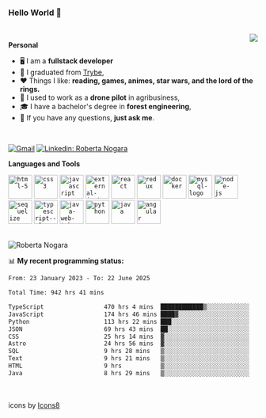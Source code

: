 ### Hello World 👋

<br />

<img align="right" src="https://github.blog/wp-content/uploads/2018/10/46896184-b679fc80-ce30-11e8-88bf-921e9b788f7c.gif?resize=200%2C200"  />

**Personal**
- 🖥️ I am a **fullstack developer**
- 📖 I graduated from [Trybe](https://www.betrybe.com/),
- ❤️ Things I like: **reading, games, animes, star wars, and the lord of the rings.** 
- 🌾 I used to work as a **drone pilot** in agribusiness,
- 🎓 I have a bachelor's degree in **forest engineering**,
- 💬 If you have any questions, **just ask me**.

<br />

[![Gmail](https://img.icons8.com/neon/96/gmail.png)](mailto:r.nogara.dev@gmail.com)
[![Linkedin: Roberta Nogara](https://img.icons8.com/neon/96/linkedin.png)](https://www.linkedin.com/in/robertanogara/)

**Languages and Tools**  

<code><img width="48" height="48" src="https://img.icons8.com/fluency/48/html-5.png" alt="html-5"/></code>
<code><img width="48" height="48" src="https://img.icons8.com/fluency/48/css3.png" alt="css3"/></code>
<code><img width="48" height="48" src="https://img.icons8.com/fluency/48/javascript.png" alt="javascript"/></code>
<code><img width="48" height="48" src="https://img.icons8.com/external-tal-revivo-color-tal-revivo/48/external-jest-can-collect-code-coverage-information-from-entire-projects-logo-color-tal-revivo.png" alt="external-jest-can-collect-code-coverage-information-from-entire-projects-logo-color-tal-revivo"/></code>
<code><img width="48" height="48" src="https://img.icons8.com/office/40/react.png" alt="react"/></code>
<code><img width="48" height="48" src="https://img.icons8.com/color/48/redux.png" alt="redux"/></code>
<code><img width="48" height="48" src="https://img.icons8.com/fluency/48/docker.png" alt="docker"/></code>
<code><img width="48" height="48" src="https://img.icons8.com/fluency/48/mysql-logo.png" alt="mysql-logo"/></code>
<code><img width="48" height="48" src="https://img.icons8.com/fluency/48/node-js.png" alt="node-js"/></code>
<code><img width="48" height="48" src="https://cdn.icon-icons.com/icons2/2415/PNG/512/sequelize_original_logo_icon_146348.png" alt="sequelize"/></code>
<code><img width="48" height="48" src="https://img.icons8.com/fluency/48/typescript--v2.png" alt="typescript--v2"/></code>
<code><img width="48" height="48" src="https://img.icons8.com/color/48/java-web-token.png" alt="java-web-token"/></code>
<code><img width="48" height="48" src="https://img.icons8.com/fluency/48/python.png" alt="python"/></code>
<code><img width="48" height="48" src="https://img.icons8.com/color/48/java-coffee-cup-logo--v1.png" alt="java"/></code>
<code><img width="48" height="48" src="https://img.icons8.com/fluency/48/angularjs.png" alt="angular"/></code>

<br />
<img src="https://github-readme-stats.vercel.app/api?username=rnogara&count_private=true&show_icons=true" alt="Roberta Nogara" />
<br />

📊 **My recent programming status:**
<!--START_SECTION:waka-->

```txt
From: 23 January 2023 - To: 22 June 2025

Total Time: 942 hrs 41 mins

TypeScript                 470 hrs 4 mins  ████████████▒░░░░░░░░░░░░   49.87 %
JavaScript                 174 hrs 46 mins ████▓░░░░░░░░░░░░░░░░░░░░   18.54 %
Python                     113 hrs 22 mins ███░░░░░░░░░░░░░░░░░░░░░░   12.03 %
JSON                       69 hrs 43 mins  ██░░░░░░░░░░░░░░░░░░░░░░░   07.40 %
CSS                        25 hrs 14 mins  ▓░░░░░░░░░░░░░░░░░░░░░░░░   02.68 %
Astro                      24 hrs 56 mins  ▓░░░░░░░░░░░░░░░░░░░░░░░░   02.65 %
SQL                        9 hrs 28 mins   ▒░░░░░░░░░░░░░░░░░░░░░░░░   01.01 %
Text                       9 hrs 21 mins   ▒░░░░░░░░░░░░░░░░░░░░░░░░   00.99 %
HTML                       9 hrs           ▒░░░░░░░░░░░░░░░░░░░░░░░░   00.95 %
Java                       8 hrs 29 mins   ▒░░░░░░░░░░░░░░░░░░░░░░░░   00.90 %
```

<!--END_SECTION:waka-->

<br />
<br />
icons by <a href="https://icons8.com">Icons8</a>
